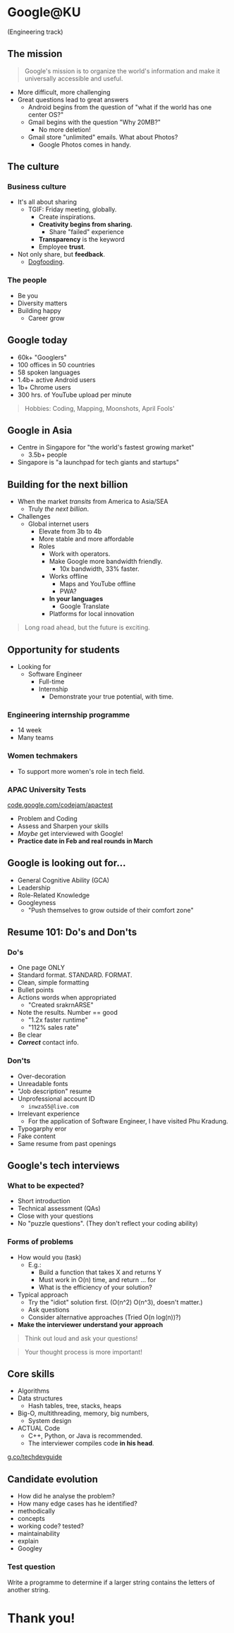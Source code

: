 # Google@KU
(Engineering track)

## The mission

> Google's mission is to organize the world's information and make it universally accessible and useful.

* More difficult, more challenging
* Great questions lead to great answers
  * Android begins from the question of "what if the world has one center OS?"
  * Gmail begins with the question "Why 20MB?"
    * No more deletion!
  * Gmail store "unlimited" emails. What about Photos?
    * Google Photos comes in handy.

## The culture
### Business culture
* It's all about sharing
  * TGIF: Friday meeting, globally.
    * Create inspirations.
    * __Creativity begins from sharing.__
      * Share "failed" experience
    * __Transparency__ is the keyword
    * Employee __trust__.
* Not only share, but __feedback__.
  * [Dogfooding](https://en.wikipedia.org/wiki/Eating_your_own_dog_food).

### The people
* Be you
* Diversity matters
* Building happy
  * Career grow

## Google today
* 60k+ "Googlers"
* 100 offices in 50 countries
* 58 spoken languages
* 1.4b+ active Android users
* 1b+ Chrome users
* 300 hrs. of YouTube upload per minute

> Hobbies: Coding, Mapping, Moonshots, April Fools'

## Google in Asia
* Centre in Singapore for "the world's fastest growing market"
  * 3.5b+ people
* Singapore is "a launchpad for tech giants and startups"

## Building for the next billion
* When the market *transits* from America to Asia/SEA
  * Truly *the next billion*.
* Challenges
  * Global internet users
    * Elevate from 3b to 4b
    * More stable and more affordable
    * Roles
      * Work with operators.
      * Make Google more bandwidth friendly.
        * 10x bandwidth, 33% faster.
      * Works offline
        * Maps and YouTube offline
        * PWA?
      * __In your languages__
        * Google Translate
      * Platforms for local innovation

> Long road ahead, but the future is exciting.

## Opportunity for students
* Looking for
  * Software Engineer
    * Full-time
    * Internship
      * Demonstrate your true potential, with time.

### Engineering internship programme
* 14 week
* Many teams

### Women techmakers
* To support more women's role in tech field.

### APAC University Tests
[code.google.com/codejam/apactest](code.google.com/codejam/apactest)
* Problem and Coding
* Assess and Sharpen your skills
* *Maybe* get interviewed with Google!
* __Practice date in Feb and real rounds in March__

## Google is looking out for...
* General Cognitive Ability (GCA)
* Leadership
* Role-Related Knowledge
* Googleyness
  * "Push themselves to grow outside of their comfort zone"

## Resume 101: Do's and Don'ts
### Do's
* One page ONLY
* Standard format. STANDARD. FORMAT.
* Clean, simple formatting
* Bullet points
* Actions words when appropriated
  * "Created srakrnARSE"
* Note the results. Number == good
  * "1.2x faster runtime"
  * "112% sales rate"
* Be clear
* *__Correct__* contact info.

### Don'ts
* Over-decoration
* Unreadable fonts
* "Job description" resume
* Unprofessional account ID
  * `inwza55@live.com`
* Irrelevant experience
  * For the application of Software Engineer, I have visited Phu Kradung.
* Typogarphy eror
* Fake content
* Same resume from past openings

## Google's tech interviews
### What to be expected?
* Short introduction
* Technical assessment (QAs)
* Close with your questions
* No "puzzle questions". (They don't reflect your coding ability)

### Forms of problems
* How would you (task)
  * E.g.:
    * Build a function that takes X and returns Y
    * Must work in O(n) time, and return ... for <sample data>
    * What is the efficiency of your solution?
* Typical approach
  * Try the "idiot" solution first. (O(n^2) O(n^3), doesn't matter.)
  * Ask questions
  * Consider alternative approaches (Tried O(n log(n))?)
* __Make the interviewer understand your approach__

> Think out loud and ask your questions!

> Your thought process is more important!

## Core skills
* Algorithms
* Data structures
  * Hash tables, tree, stacks, heaps
* Big-O, multithreading, memory, big numbers,
  * System design
* ACTUAL Code
  * C++, Python, or Java is recommended.
  * The interviewer compiles code __in his head__.

[g.co/techdevguide](g.co/techdevguide)

## Candidate evolution
* How did he analyse the problem?
* How many edge cases has he identified?
* methodically
* concepts
* working code? tested?
* maintainability
* explain
* Googley

### Test question
Write a programme to determine if a larger string contains the letters of another string.

# Thank you!
